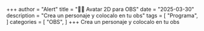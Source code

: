 +++
author = "Alert"
title = "👨‍🦰 Avatar 2D para OBS"
date = "2025-03-30"
description = "Crea un personaje y colocalo en tu obs"
tags = [
    "Programa",
]
categories = [
    "OBS",
]
+++
Crea un personaje y colocalo en tu obs
